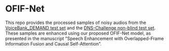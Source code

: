 # OFIF-Net
This repo provides the processed samples of noisy audios from the [VoiceBank_DEMAND test set](https://datashare.ed.ac.uk/handle/10283/2791) and the [DNS-Challenge non-blind test set](https://github.com/microsoft/DNS-Challenge). These samples are enhanced using our proposed OFIF-Net model, as presented in the manuscript "Speech Enhancement with Overlapped-Frame Information Fusion and Causal Self-Attention".